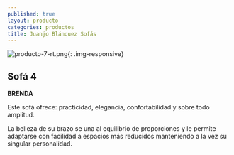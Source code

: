 ```yaml
---
published: true
layout: producto
categories: productos
title: Juanjo Blánquez Sofás
---
```

![producto-7-rt.png]({{site.baseurl}}/media/producto-4-rt.png){: .img-responsive}

## Sofá 4
**BRENDA**

Este sofá ofrece: practicidad, elegancia, confortabilidad y sobre todo amplitud.

La belleza de su brazo se una al equilibrio de proporciones y le permite adaptarse con facilidad a espacios más reducidos manteniendo a la vez su singular personalidad.
